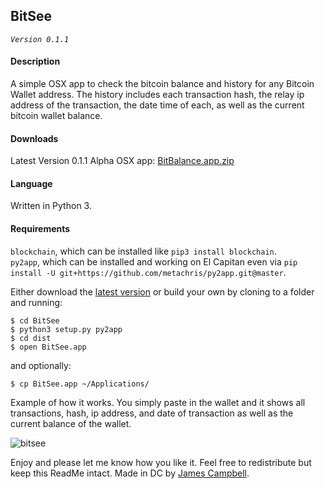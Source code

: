 ## BitSee
_`Version 0.1.1`_

#### Description
A simple OSX app to check the bitcoin balance and history for any Bitcoin Wallet address.
The history includes each transaction hash, the relay ip address of the transaction, the date time of each, as well as the current bitcoin wallet balance.

#### Downloads
Latest Version 0.1.1 Alpha OSX app: [BitBalance.app.zip](https://github.com/jamesacampbell/BitSee/files/51622/BitBalance.app.zip)

#### Language

Written in Python 3.

#### Requirements

`blockchain`, which can be installed like `pip3 install blockchain`.   
`py2app`, which can be installed and working on El Capitan even via `pip install -U git+https://github.com/metachris/py2app.git@master`.

Either download the [latest version](https://github.com/jamesacampbell/BitSee/latest.zip) or build your own by cloning to a folder and running:
```
$ cd BitSee
$ python3 setup.py py2app
$ cd dist
$ open BitSee.app
```
and optionally:
```
$ cp BitSee.app ~/Applications/
```

Example of how it works. You simply paste in the wallet and it shows all transactions, hash, ip address, and date of transaction as well as the current balance of the wallet.

![bitsee](https://cloud.githubusercontent.com/assets/616585/11581300/7146f054-9a0e-11e5-81b2-f791aa8ee37d.gif)

Enjoy and please let me know how you like it. Feel free to redistribute but keep this ReadMe intact.
Made in DC by [James Campbell](https://www.jamescampbell.us).
